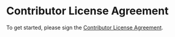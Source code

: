 # Contributor License Agreement

To get started, please sign the <a href="https://www.clahub.com/agreements/gittup/tup">Contributor License Agreement</a>.
